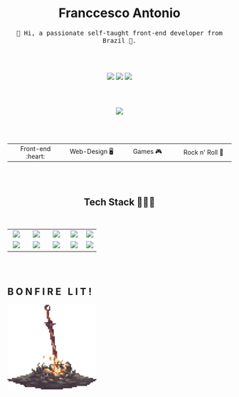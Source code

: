 <p>
  <h1 align="center">Franccesco Antonio</h1>
</p>

<p align="center"> <samp> 👋 Hi, a passionate self-taught front-end developer from Brazil 🚀.</samp></p>

<br><br>
<p align="center">
  <a href="https://www.linkedin.com/in/franccesco-antonio/"><img height="60px" align="center" src="https://img.shields.io/badge/-%230077B5.svg?&style=for-the-badge&logo=linkedin&logoColor=white" /></a>
  <a href="mailto:franccesco_@hotmail.com"><img height="60px" align="center" src="https://img.shields.io/badge/-0078D4.svg?&style=for-the-badge&logo=microsoft-outlook&logoColor=white" /></a>
  <a href="mailto:tiesco789@gmail.com"><img height="60px" align="center" src="https://img.shields.io/badge/-c14438.svg?&style=for-the-badge&logo=gmail&logoColor=white" /></a>
</p>
  

<br><br>

<p align="center"><img src="https://media.giphy.com/media/M9gbBd9nbDrOTu1Mqx/giphy.gif" width="230"></p>

<br><br>

<table align="center">
  <tbody>
    <tr>
      <td width="25%" align="center">
        <span>Front-end :heart:</span>
      </td>
      <td width="25%" align="center">
        <span>Web-Design 🖥</span>
      </td>
      <td width="25%" align="center">
        <span>Games 🎮</span>
      </td>
      <td width="25%" align="center">
        <span>Rock n' Roll 🤘</span>
      </td>
    </tr>
  </tbody>
</table>
<br><br>

<p><h2 align="center">Tech Stack 👨🏻‍💻</h2> <br> </p>

<table align="center">
  <tbody>
    <tr valign="top">
      <td width="20%" align="center">
        <img height="64px" src="https://cdn.svgporn.com/logos/html-5.svg" />
      </td>
      <td width="20%" align="center">
        <img height="64px" src="https://cdn.svgporn.com/logos/css-3.svg" />
      </td>
      <td width="20%" align="center">
        <img height="64px" src="https://cdn.svgporn.com/logos/javascript.svg" />
      </td>
      <td width="20%" align="center">
        <img height="64px" src="https://cdn.svgporn.com/logos/typescript-icon.svg" />
      </td>
      <td width="20%" align="center">
        <img height="64px" src="https://cdn.svgporn.com/logos/visual-studio-code.svg" />
      </td>
    </tr>
    <tr valign="top">
    </tr>
    <tr valign="top">
      <td width="20%" align="center">
        <img height="64px" src="https://cdn.svgporn.com/logos/react.svg" />
      </td>
      <td width="25%" align="center">
        <img height="64px" src="https://cdn.svgporn.com/logos/sass.svg" />
      </td>
      <td width="20%" align="center">
        <img height="64px" src="https://cdn.svgporn.com/logos/figma.svg" />
      </td>
      <td width="20%" align="center">
        <img height="64px" src="https://cdn.svgporn.com/logos/git-icon.svg" />
      </td>
      <td width="20%" align="center">
        <img height="64px" src="https://cdn.svgporn.com/logos/laravel.svg" />
      </td>
    </tr>
  </tbody>
</table>

<br><br>

<p align="center">
  <b><h2>B O N F I R E &nbsp; L I T !</h2></b>
  <img align="center" src="https://raw.githubusercontent.com/TanZng/TanZng/master/assets/bonefire.gif" width="200"/>
</p>
